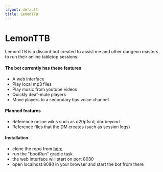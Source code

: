 ```yaml
---
layout: default
title: LemonTTB
---
```

<h1>LemonTTB</h1>

LemonTTB is a discord bot created to assist me and other dungeon masters to run their online tabletop sessions.

#### The bot currently has these features
<ul class="dash">
    <li>A web interface</li>
    <li>Play local mp3 files</li>
    <li>Play music from youtube videos</li>
    <li>Quickly deaf-mute players</li>
    <li>Move players to a secondary tips voice channel</li>
</ul>

#### Planned features
<ul class="dash">
    <li>Reference online wikis such as d20pfsrd, dndbeyond</li>
    <li>Reference files that the DM creates (such as session logs)</li>
</ul>

#### Installation
<ul class="dash">
    <li>clone the repo from <a href="https://github.com/mProjectsCode/LemonTTB">here</a></li>
    <li>run the "bootRun" gradle task</li>
    <li>the web interface will start on port 8080</li>
    <li>open localhost:8080 in your browser and start the bot from there</li>
</ul>